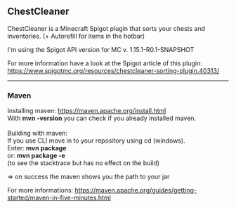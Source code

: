 <h2> ChestCleaner</h2>
ChestCleaner is a Minecraft Spigot plugin that sorts your chests and inventories. (+ Autorefill for items in the hotbar)

I'm using the Spigot API version for MC v. 1.15.1-R0.1-SNAPSHOT

For more information have a look at the Spigot article of this plugin: https://www.spigotmc.org/resources/chestcleaner-sorting-plugin.40313/

_____________________________________________________________________________________

<h3>Maven</h3>

Installing maven: https://maven.apache.org/install.html </br>
With <b>mvn -version</b> you can check if you already installed maven.</br></br>
Building with maven:</br>
If you use CLI move in to your repository using cd (windows).</br>
Enter: <b>mvn package</b> </br>
or: <b>mvn package -e</b></br> (to see the stacktrace but has no effect on the build)

=> on success the maven shows you the path to your jar

For more informations: https://maven.apache.org/guides/getting-started/maven-in-five-minutes.html
